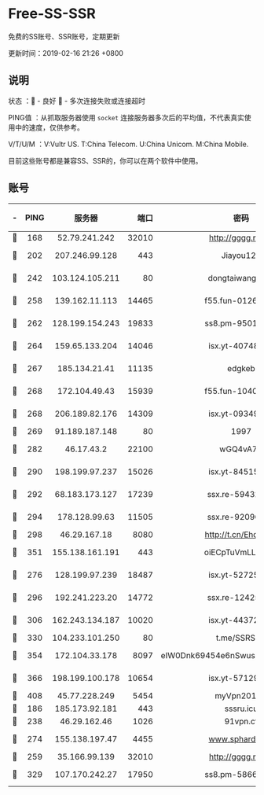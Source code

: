 # Free-SS-SSR

免费的SS账号、SSR账号，定期更新

更新时间：2019-02-16 21:26 +0800

## 说明

状态     ：🙂 - 良好 🙁 - 多次连接失败或连接超时

PING值   ：从抓取服务器使用 `socket` 连接服务器多次后的平均值，不代表真实使用中的速度，仅供参考。

V/T/U/M  ：V:Vultr US. T:China Telecom. U:China Unicom. M:China Mobile.

目前这些账号都是兼容SS、SSR的，你可以在两个软件中使用。

## 账号

|-|PING|服务器|端口|密码|加密方式|区域|V/T/U/M|
|:----:|:----:|:-----:|-----:|:----:|:----:|:----:|:----:|
|🙂|168|52.79.241.242|32010|http://gggg.rocks|chacha20|KR|10↑/10↑/9↓/9↑|
|🙂|202|207.246.99.128|443|Jiayou123|aes-256-cfb|US|6↑/10↑/10↑/10↑|
|🙂|242|103.124.105.211|80|dongtaiwang.com|aes-256-cfb|US|9↑/10↑/10↑/10↑|
|🙂|258|139.162.11.113|14465|f55.fun-01264848|aes-256-cfb|SG|10↑/10↑/10↑/10↑|
|🙂|262|128.199.154.243|19833|ss8.pm-95011956|aes-256-cfb|SG|10↑/10↑/10↑/10↑|
|🙂|264|159.65.133.204|14046|isx.yt-40748078|aes-256-cfb|SG|9↑/9↑/9↑/9↑|
|🙂|267|185.134.21.41|11135|edgkeb|aes-256-cfb|GB|10↑/10↑/10↑/10↑|
|🙂|268|172.104.49.43|15939|f55.fun-10405819|aes-256-cfb|SG|10↑/10↑/10↑/10↑|
|🙂|268|206.189.82.176|14309|isx.yt-09349866|aes-256-cfb|SG|9↑/9↑/9↑/9↑|
|🙂|269|91.189.187.148|80|1997|chacha20|US|9↑/9↑/9↑/9↑|
|🙂|282|46.17.43.2|22100|wGQ4vA7D|aes-256-gcm|RU|3↓/10↑/10↑/10↑|
|🙂|290|198.199.97.237|15026|isx.yt-84515188|aes-256-cfb|US|9↑/9↑/9↑/9↑|
|🙂|292|68.183.173.127|17239|ssx.re-59432105|aes-256-cfb|US|10↑/10↑/10↑/10↑|
|🙂|294|178.128.99.63|11505|ssx.re-92096212|aes-256-cfb|SG|10↑/10↑/10↑/10↑|
|🙂|298|46.29.167.18|8080|http://t.cn/EhdmTxe|rc4-md5|RU|10↑/10↑/9↑/10↑|
|🙂|351|155.138.161.191|443|oiECpTuVmLLxk4Ts|aes-256-cfb|US|10↑/10↑/10↑/10↑|
|🙂|276|128.199.97.239|18487|isx.yt-52725703|aes-256-cfb|SG|9↑/9↑/9↑/9↑|
|🙂|296|192.241.223.20|14772|ssx.re-12425858|aes-256-cfb|US|10↑/10↑/10↑/10↑|
|🙂|306|162.243.134.187|10020|isx.yt-44372291|aes-256-cfb|US|9↑/9↑/9↑/9↑|
|🙂|330|104.233.101.250|80|t.me/SSRSUB|rc4-md5|CA|10↑/10↑/10↑/10↑|
|🙂|354|172.104.33.178|8097|eIW0Dnk69454e6nSwuspv9DmS201tQ0D|aes-256-cfb|SG|10↑/10↑/10↑/10↑|
|🙂|366|198.199.100.178|10654|isx.yt-57129695|aes-256-cfb|US|9↑/9↑/9↑/9↑|
|🙂|408|45.77.228.249|5454|myVpn2019[]|rc4-md5|GB|10↑/10↑/10↑/10↑|
|🙂|186|185.173.92.181|443|sssru.icu|rc4-md5|RU|10↑/10↑/9↑/10↑|
|🙂|238|46.29.162.46|1026|91vpn.cf|rc4-md5|RU|9↑/10↑/10↑/10↑|
|🙂|274|155.138.197.47|4455|www.sphard.com|aes-256-cfb|US|8↑/9↑/9↑/9↑|
|🙁|259|35.166.99.139|32010|http://gggg.rocks|chacha20|US|9↑/9↑/9↑/8↓|
|🙁|329|107.170.242.27|17950|ss8.pm-58663343|aes-256-cfb|US|10↑/10↑/10↑/10↑|
